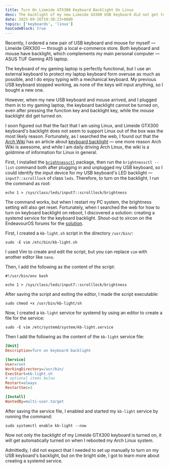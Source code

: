 ```yaml
---
title: Turn On Limeide GTX300 Keyboard Backlight On Linux
desc: The backlight of my new Limeide GX300 USB keyboard did not get turned on on my Linux system out of the box. Here is how I solved it.
date: 2025-09-26T19:38:23+0800
topics: ['keyboards', 'linux']
hasCodeBlock: true
---
```

Recently, I ordered a new pair of USB keyboard and mouse for myself — Limeide GRX300 — through a local e-commerce store. Both keyboard and mouse have backlight, which complements my main personal computer — ASUS TUF Gaming A15 laptop.

The keyboard of my gaming laptop is perfectly functional, but I use an external keyboard to protect my laptop keyboard form overuse as much as possible, and I do enjoy typing with a mechanical keyboard. My previous USB keyboard stopped working, as none of the keys will input anything, so I bought a new one.

However, when my new USB keyboard and mouse arrived, and I plugged them in to my gaming laptop, the keyboard backlight cannot be turned on, even after pressing the function key and backlight key, while the mouse backlight did get turned on.

I soon figured out that the fact that I am using Linux, and Limeide GTX300 keyboard's backlight does not seem to support Linux out of the box was the most likely reason. Fortunately, as I searched the web, I found out that the [Arch Wiki](https://wiki.archlinux.org/title/Main_page) has an article about [keyboard backlight](https://wiki.archlinux.org/title/Keyboard_backlight) — one more reason Arch Wiki is awesome, and while I am daily driving Arch Linux, the wiki is a goldmine of information for Linux in general.

First, I installed the [`brightnessctl`](https://archlinux.org/packages/?name=brightnessctl) package, then run the `brightnessctl --list` command both after plugging in and unplugged my USB keyboard, so I could identify the input device for my USB keyboard's LED backlight — `input7::scrolllock` of class `leds`. Therefore, to turn on the backlight, I run the command as root:

```shell
echo 1 > /sys/class/leds/input7::scrolllock/brightness
```

The command works, but when I restart my PC system, the brightness setting will also get reset. Fortunately, when I searched the web for how to turn on keyboard backlight on reboot, I discovered a solution: creating a systemd service for the keyboard backlight. Shout-out to xircon on the EndeavourOS forums for the [solution](https://forum.endeavouros.com/t/how-to-have-keyboard-backlights-turned-on-at-boot/54220/16).

First, I created a `kb-light.sh` script in the directory `/usr/bin/`:
```shell
sudo -E vim /etc/bin/kb-light.sh
```
I used Vim to create and edit the script, but you can replace `vim` with another editor like `nano`.

Then, I add the following as the content of the script:
```shell
#!/usr/bin/env bash

echo 1 > /sys/class/leds/input7::scrolllock/brightness
```

After saving the script and exiting the editor, I made the script executable:
```shell
sudo chmod +x /usr/bin/kb-light/sh
```

Now, I created a `kb-light` service for systemd by using an editor to create a file for the service:

```shell
sudo -E vim /etc/systemd/system/kb-light.service
```

Then I add the following as the content of the `kb-light` service file:

```ini
[Unit]
Description=Turn on keyboard backlight

[Service]
User=root
WorkingDirectory=/usr/bin/
ExecStart=kb-light.sh
# optional items below
Restart=always
RestartSec=3

[Install]
WantedBy=multi-user.target
```

After saving the service file, I enabled and started my `kb-light` service by running the command:

```shell
sudo systemctl enable kb-light --now
```

Now not only the backlight of my Limeide GTX300 keyboard is turned on, it will get automatically turned on when I rebooted my Arch Linux system.

Admittedly, I did not expect that I needed to set up manually to turn on my USB keyboard's backlight, but on the bright side, I got to learn more about creating a systemd service.
